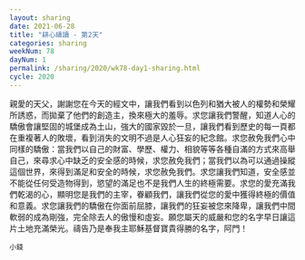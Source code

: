 ```yaml
---
layout: sharing
date: 2021-06-28
title: "耕心禱讀 - 第2天"
categories: sharing
weekNum: 78
dayNum: 1
permalink: /sharing/2020/wk78-day1-sharing.html
cycle: 2020
---
```


親愛的天父，謝謝您在今天的經文中，讓我們看到以色列和猶大被人的權勢和榮耀所誘惑，而拋棄了他們的創造主，換來極大的羞辱。求您讓我們警醒，知道人心的驕傲會讓堅固的城堡成為土山，強大的國家毀於一旦，讓我們看到歷史的每一頁都在重複著人的敗壞，看到消失的文明不過是人心狂妄的紀念館。求您赦免我們心中同樣的驕傲：當我們以自己的財富、學歷、權力、相貌等等各種自滿的方式來高舉自己，來尋求心中缺乏的安全感的時候，求您赦免我們；當我們以為可以通過操縱這個世界，來得到滿足和安全的時候，求您赦免我們。求您讓我們知道，安全感並不能從任何受造物得到，慾望的滿足也不是我們人生的終極需要。求您的愛充滿我們乾渴的心，顯明您是我們的主宰，眷顧我們，讓我們從您的愛中獲得終極的價值和意義。求您讓我們的驕傲在你面前屈膝，讓我們的狂妄被您來降卑，讓我們中間軟弱的成為剛強，完全除去人的傲慢和虛妄。願您屬天的威嚴和您的名字早日讓這片土地充滿榮光。禱告乃是奉我主耶穌基督寶貴得勝的名字，阿門！

`小錢`
